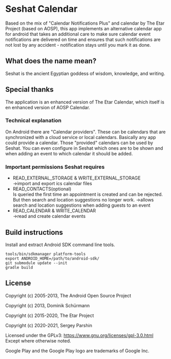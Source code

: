 # Seshat Calendar
Based on the mix of "Calendar Notifications Plus" and calendar by The Etar Project (based on AOSP), this app implements an alternative calendar app for android that takes an additional care to make sure calendar event notifications are delivered on time and ensures that such notifications are not lost by any accident - notification stays until you mark it as done. 


## What does the name mean? 
Seshat is the ancient Egyptian goddess of wisdom, knowledge, and writing. 

## Special thanks

The application is an enhanced version of The Etar Calendar, which itself is en enhanced version of AOSP Calendar.

### Technical explanation
On Android there are "Calendar providers". These can be calendars that are
synchronized with a cloud service or local calendars. Basically any app
could provide a calendar. Those "provided" calendars can be used by Seshat.
You can even configure in Seshat which ones are to be shown and when adding
an event to which calendar it should be added.

### Important permissions Seshat requires
- READ_EXTERNAL_STORAGE & WRITE_EXTERNAL_STORAGE  
->import and export ics calendar files  
- READ_CONTACTS(optional)  
  Is queried the first time an appointment is created and can be rejected. But then search and location suggestions no longer work.
->allows search and location suggestions when adding guests to an event  
- READ_CALENDAR & WRITE_CALENDAR  
->read and create calendar events

## Build instructions
Install and extract Android SDK command line tools.
```
tools/bin/sdkmanager platform-tools
export ANDROID_HOME=/path/to/android-sdk/
git submodule update --init
gradle build
```
## License

Copyright (c) 2005-2013, The Android Open Source Project

Copyright (c) 2013, Dominik Schürmann

Copyright (c) 2015-2020, The Etar Project

Copyright (c) 2020-2021, Sergey Parshin

Licensed under the GPLv3: https://www.gnu.org/licenses/gpl-3.0.html
Except where otherwise noted.

Google Play and the Google Play logo are trademarks of Google Inc.
